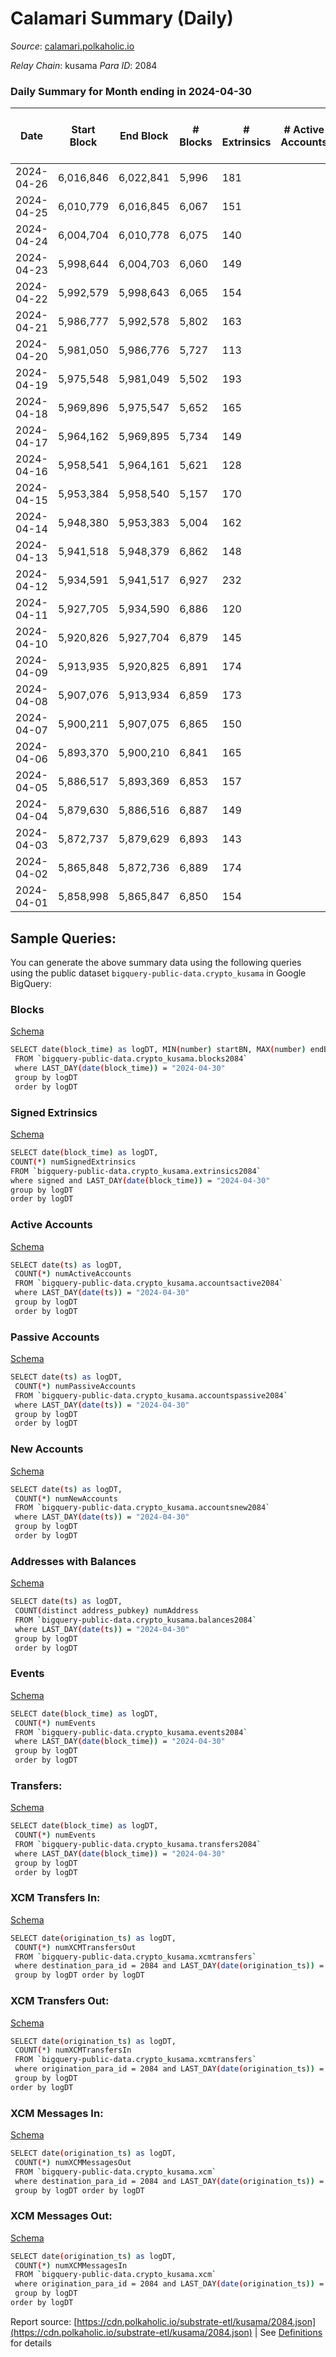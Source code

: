 # Calamari Summary (Daily)

_Source_: [calamari.polkaholic.io](https://calamari.polkaholic.io)

*Relay Chain*: kusama
*Para ID*: 2084



### Daily Summary for Month ending in 2024-04-30


| Date    | Start Block | End Block | # Blocks | # Extrinsics | # Active Accounts | # Passive Accounts | # New Accounts | # Addresses | # Events  | # Transfers ($USD) | # XCM Transfers In ($USD) | # XCM Transfers Out ($USD) | # XCM In | # XCM Out | Issues |
|---------|-------------|-----------|----------|--------------|-------------------|--------------------|----------------|-------------|-----------|--------------------|---------------------------|----------------------------|----------|-----------|--------|
| 2024-04-26 | 6,016,846 | 6,022,841 | 5,996 | 181 |  |  |  |  | 38,538 | 45 ($3,831.93) |   |   |  |  |  |
| 2024-04-25 | 6,010,779 | 6,016,845 | 6,067 | 151 |  |  |  |  | 42,761 | 23 ($3,910.69) |   |   |  |  |  |
| 2024-04-24 | 6,004,704 | 6,010,778 | 6,075 | 140 |  |  |  |  | 38,450 | 20 ($5,237.33) |   |   |  |  |  |
| 2024-04-23 | 5,998,644 | 6,004,703 | 6,060 | 149 |  |  |  |  | 38,445 | 24 ($16,379.23) |   |   |  |  |  |
| 2024-04-22 | 5,992,579 | 5,998,643 | 6,065 | 154 |  |  |  |  | 42,541 | 29 ($23,619.11) |   |   |  |  |  |
| 2024-04-21 | 5,986,777 | 5,992,578 | 5,802 | 163 |  |  |  |  | 36,944 | 31 ($11,883.78) |   |   |  |  |  |
| 2024-04-20 | 5,981,050 | 5,986,776 | 5,727 | 113 |  |  |  |  | 35,838 | 23 ($18,253.20) |   |   |  |  |  |
| 2024-04-19 | 5,975,548 | 5,981,049 | 5,502 | 193 |  |  |  |  | 35,672 | 60 ($37,008.57) |   |   |  |  |  |
| 2024-04-18 | 5,969,896 | 5,975,547 | 5,652 | 165 |  |  |  |  | 36,469 | 32 ($7,326.68) |   |   |  |  |  |
| 2024-04-17 | 5,964,162 | 5,969,895 | 5,734 | 149 |  |  |  |  | 37,998 | 40 ($3,887.77) |   |   |  |  |  |
| 2024-04-16 | 5,958,541 | 5,964,161 | 5,621 | 128 |  |  |  |  | 38,865 | 34 ($5,276.85) |   |   |  |  |  |
| 2024-04-15 | 5,953,384 | 5,958,540 | 5,157 | 170 |  |  |  |  | 29,525 | 45 ($17,920.53) |   |   |  |  |  |
| 2024-04-14 | 5,948,380 | 5,953,383 | 5,004 | 162 |  |  |  |  | 35,574 | 45 ($10,020.75) |   |   |  |  |  |
| 2024-04-13 | 5,941,518 | 5,948,379 | 6,862 | 148 |  |  |  |  | 49,916 | 68 ($9,289.16) |   |   |  |  |  |
| 2024-04-12 | 5,934,591 | 5,941,517 | 6,927 | 232 |  |  |  |  | 50,913 | 129 ($26,160.27) |   |   |  |  |  |
| 2024-04-11 | 5,927,705 | 5,934,590 | 6,886 | 120 |  |  |  |  | 49,708 | 37 ($7,035.88) |   |   |  |  |  |
| 2024-04-10 | 5,920,826 | 5,927,704 | 6,879 | 145 |  |  |  |  | 50,090 | 45 ($36,771.21) |   |   |  |  |  |
| 2024-04-09 | 5,913,935 | 5,920,825 | 6,891 | 174 |  |  |  |  | 45,505 | 51 ($23,281.65) |   |   |  |  |  |
| 2024-04-08 | 5,907,076 | 5,913,934 | 6,859 | 173 |  |  |  |  | 50,818 | 40 ($27,626.98) |   |   |  |  |  |
| 2024-04-07 | 5,900,211 | 5,907,075 | 6,865 | 150 |  |  |  |  | 50,617 | 29 ($7,264.94) |   |   |  |  |  |
| 2024-04-06 | 5,893,370 | 5,900,210 | 6,841 | 165 |  |  |  |  | 50,574 | 30 ($7,920.88) |   |   |  |  |  |
| 2024-04-05 | 5,886,517 | 5,893,369 | 6,853 | 157 |  |  |  |  | 50,481 | 62 ($17,290.49) |   |   |  |  |  |
| 2024-04-04 | 5,879,630 | 5,886,516 | 6,887 | 149 |  |  |  |  | 45,141 | 26 ($3,942.00) |   |   |  |  |  |
| 2024-04-03 | 5,872,737 | 5,879,629 | 6,893 | 143 |  |  |  |  | 50,533 | 42 ($38,662.25) |   |   |  |  |  |
| 2024-04-02 | 5,865,848 | 5,872,736 | 6,889 | 174 |  |  |  |  | 50,830 | 51 ($16,012.07) |   |   |  |  |  |
| 2024-04-01 | 5,858,998 | 5,865,847 | 6,850 | 154 |  |  |  |  | 50,436 | 41 ($19,512.54) |   |   |  |  |  |

## Sample Queries:
You can generate the above summary data using the following queries using the public dataset `bigquery-public-data.crypto_kusama` in Google BigQuery:


### Blocks 

[Schema](https://github.com/colorfulnotion/substrate-etl/blob/main/schema/blocks.json)

```bash
SELECT date(block_time) as logDT, MIN(number) startBN, MAX(number) endBN, COUNT(*) numBlocks 
 FROM `bigquery-public-data.crypto_kusama.blocks2084`  
 where LAST_DAY(date(block_time)) = "2024-04-30" 
 group by logDT 
 order by logDT
```

### Signed Extrinsics 

[Schema](https://github.com/colorfulnotion/substrate-etl/blob/main/schema/extrinsics.json)

```bash
SELECT date(block_time) as logDT, 
COUNT(*) numSignedExtrinsics 
FROM `bigquery-public-data.crypto_kusama.extrinsics2084`  
where signed and LAST_DAY(date(block_time)) = "2024-04-30" 
group by logDT 
order by logDT
```

### Active Accounts 

[Schema](https://github.com/colorfulnotion/substrate-etl/blob/main/schema/accountsactive.json)

```bash
SELECT date(ts) as logDT, 
 COUNT(*) numActiveAccounts 
 FROM `bigquery-public-data.crypto_kusama.accountsactive2084` 
 where LAST_DAY(date(ts)) = "2024-04-30" 
 group by logDT 
 order by logDT
```

### Passive Accounts 

[Schema](https://github.com/colorfulnotion/substrate-etl/blob/main/schema/accountspassive.json)

```bash
SELECT date(ts) as logDT, 
 COUNT(*) numPassiveAccounts 
 FROM `bigquery-public-data.crypto_kusama.accountspassive2084` 
 where LAST_DAY(date(ts)) = "2024-04-30" 
 group by logDT 
 order by logDT
```

### New Accounts 

[Schema](https://github.com/colorfulnotion/substrate-etl/blob/main/schema/accountsnew.json)

```bash
SELECT date(ts) as logDT, 
 COUNT(*) numNewAccounts 
 FROM `bigquery-public-data.crypto_kusama.accountsnew2084` 
 where LAST_DAY(date(ts)) = "2024-04-30" 
 group by logDT
 order by logDT
```

### Addresses with Balances 

[Schema](https://github.com/colorfulnotion/substrate-etl/blob/main/schema/balances.json)

```bash
SELECT date(ts) as logDT,
 COUNT(distinct address_pubkey) numAddress 
 FROM `bigquery-public-data.crypto_kusama.balances2084` 
 where LAST_DAY(date(ts)) = "2024-04-30" 
 group by logDT 
 order by logDT
```

### Events 

[Schema](https://github.com/colorfulnotion/substrate-etl/blob/main/schema/events.json)

```bash
SELECT date(block_time) as logDT, 
 COUNT(*) numEvents 
 FROM `bigquery-public-data.crypto_kusama.events2084` 
 where LAST_DAY(date(block_time)) = "2024-04-30" 
 group by logDT 
 order by logDT
```

### Transfers:

[Schema](https://github.com/colorfulnotion/substrate-etl/blob/main/schema/transfers.json)

```bash
SELECT date(block_time) as logDT, 
 COUNT(*) numEvents 
 FROM `bigquery-public-data.crypto_kusama.transfers2084` 
 where LAST_DAY(date(block_time)) = "2024-04-30" 
 group by logDT 
 order by logDT
```

### XCM Transfers In: 

[Schema](https://github.com/colorfulnotion/substrate-etl/blob/main/schema/xcmtransfers.json)

```bash
SELECT date(origination_ts) as logDT, 
 COUNT(*) numXCMTransfersOut 
 FROM `bigquery-public-data.crypto_kusama.xcmtransfers` 
 where destination_para_id = 2084 and LAST_DAY(date(origination_ts)) = "2024-04-30" 
 group by logDT order by logDT
```

### XCM Transfers Out: 

[Schema](https://github.com/colorfulnotion/substrate-etl/blob/main/schema/xcmtransfers.json)

```bash
SELECT date(origination_ts) as logDT, 
 COUNT(*) numXCMTransfersIn 
 FROM `bigquery-public-data.crypto_kusama.xcmtransfers` 
 where origination_para_id = 2084 and LAST_DAY(date(origination_ts)) = "2024-04-30" 
 group by logDT 
order by logDT
```

### XCM Messages In: 

[Schema](https://github.com/colorfulnotion/substrate-etl/blob/main/schema/xcm.json)

```bash
SELECT date(origination_ts) as logDT, 
 COUNT(*) numXCMMessagesOut 
 FROM `bigquery-public-data.crypto_kusama.xcm` 
 where destination_para_id = 2084 and LAST_DAY(date(origination_ts)) = "2024-04-30" 
 group by logDT order by logDT
```

### XCM Messages Out: 

[Schema](https://github.com/colorfulnotion/substrate-etl/blob/main/schema/xcm.json)

```bash
SELECT date(origination_ts) as logDT, 
 COUNT(*) numXCMMessagesIn 
 FROM `bigquery-public-data.crypto_kusama.xcm` 
 where origination_para_id = 2084 and LAST_DAY(date(origination_ts)) = "2024-04-30" 
 group by logDT 
order by logDT
```


Report source: [https://cdn.polkaholic.io/substrate-etl/kusama/2084.json](https://cdn.polkaholic.io/substrate-etl/kusama/2084.json) | See [Definitions](/DEFINITIONS.md) for details
